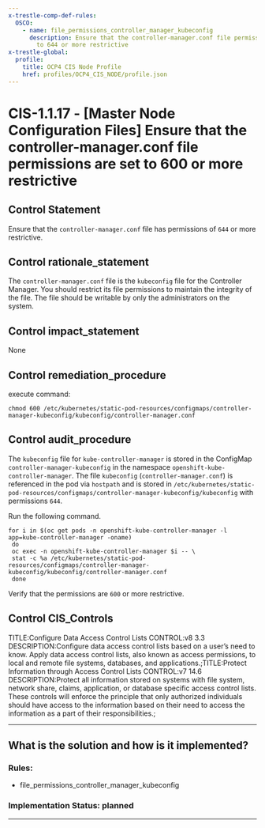 ```yaml
---
x-trestle-comp-def-rules:
  OSCO:
    - name: file_permissions_controller_manager_kubeconfig
      description: Ensure that the controller-manager.conf file permissions are set
        to 644 or more restrictive
x-trestle-global:
  profile:
    title: OCP4 CIS Node Profile
    href: profiles/OCP4_CIS_NODE/profile.json
---
```


# CIS-1.1.17 - \[Master Node Configuration Files\] Ensure that the controller-manager.conf file permissions are set to 600 or more restrictive

## Control Statement

Ensure that the `controller-manager.conf` file has permissions of `644` or more restrictive.

## Control rationale_statement

The `controller-manager.conf` file is the `kubeconfig` file for the Controller Manager. You should restrict its file permissions to maintain the integrity of the file. The file should be writable by only the administrators on the system.

## Control impact_statement

None

## Control remediation_procedure

execute command:

```
chmod 600 /etc/kubernetes/static-pod-resources/configmaps/controller-manager-kubeconfig/kubeconfig/controller-manager.conf
```

## Control audit_procedure

The `kubeconfig` file for `kube-controller-manager` is stored in the ConfigMap `controller-manager-kubeconfig` in the namespace `openshift-kube-controller-manager`. The file `kubeconfig` (`controller-manager.conf`) is referenced in the pod via `hostpath` and is stored in `/etc/kubernetes/static-pod-resources/configmaps/controller-manager-kubeconfig/kubeconfig` with permissions `644`.

Run the following command.

```
for i in $(oc get pods -n openshift-kube-controller-manager -l app=kube-controller-manager -oname)
 do
 oc exec -n openshift-kube-controller-manager $i -- \
 stat -c %a /etc/kubernetes/static-pod-resources/configmaps/controller-manager-kubeconfig/kubeconfig/controller-manager.conf
 done
```

Verify that the permissions are `600` or more restrictive.

## Control CIS_Controls

TITLE:Configure Data Access Control Lists CONTROL:v8 3.3 DESCRIPTION:Configure data access control lists based on a user’s need to know. Apply data access control lists, also known as access permissions, to local and remote file systems, databases, and applications.;TITLE:Protect Information through Access Control Lists CONTROL:v7 14.6 DESCRIPTION:Protect all information stored on systems with file system, network share, claims, application, or database specific access control lists. These controls will enforce the principle that only authorized individuals should have access to the information based on their need to access the information as a part of their responsibilities.;

______________________________________________________________________

## What is the solution and how is it implemented?

<!-- For implementation status enter one of: implemented, partial, planned, alternative, not-applicable -->

<!-- Note that the list of rules under ### Rules: is read-only and changes will not be captured after assembly to JSON -->

<!-- Add control implementation description here for control: CIS-1.1.17 -->

### Rules:

  - file_permissions_controller_manager_kubeconfig

### Implementation Status: planned

______________________________________________________________________
